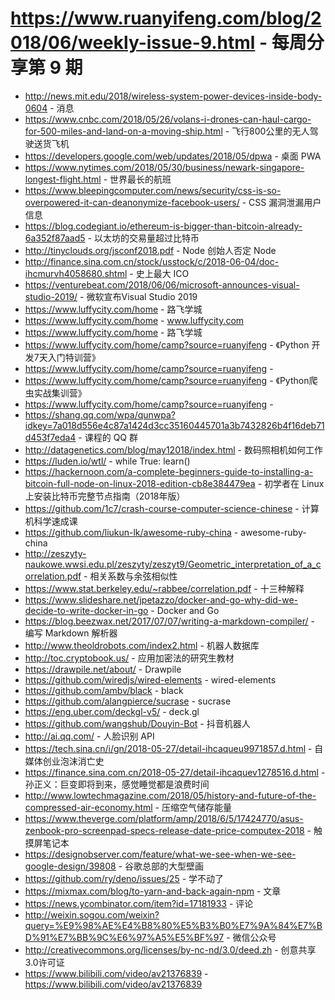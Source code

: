# https://www.ruanyifeng.com/blog/2018/06/weekly-issue-9.html - 每周分享第 9 期

- http://news.mit.edu/2018/wireless-system-power-devices-inside-body-0604 - 消息
- https://www.cnbc.com/2018/05/26/volans-i-drones-can-haul-cargo-for-500-miles-and-land-on-a-moving-ship.html - 飞行800公里的无人驾驶送货飞机
- https://developers.google.com/web/updates/2018/05/dpwa - 桌面 PWA
- https://www.nytimes.com/2018/05/30/business/newark-singapore-longest-flight.html - 世界最长的航班
- https://www.bleepingcomputer.com/news/security/css-is-so-overpowered-it-can-deanonymize-facebook-users/ - CSS 漏洞泄漏用户信息
- https://blog.codegiant.io/ethereum-is-bigger-than-bitcoin-already-6a352f87aad5 - 以太坊的交易量超过比特币
- http://tinyclouds.org/jsconf2018.pdf - Node 创始人否定 Node
- http://finance.sina.com.cn/stock/usstock/c/2018-06-04/doc-ihcmurvh4058680.shtml - 史上最大 ICO
- https://venturebeat.com/2018/06/06/microsoft-announces-visual-studio-2019/ - 微软宣布Visual Studio 2019
- https://www.luffycity.com/home - 路飞学城
- https://www.luffycity.com/home - www.luffycity.com
- https://www.luffycity.com/home - 路飞学城
- https://www.luffycity.com/home/camp?source=ruanyifeng - 《Python 开发7天入门特训营》
- https://www.luffycity.com/home/camp?source=ruanyifeng - 
- https://www.luffycity.com/home/camp?source=ruanyifeng - 《Python爬虫实战集训营》
- https://www.luffycity.com/home/camp?source=ruanyifeng - 
- https://shang.qq.com/wpa/qunwpa?idkey=7a018d556e4c87a1424d3cc35160445701a3b7432826b4f16deb71d453f7eda4 - 课程的 QQ 群
- http://datagenetics.com/blog/may12018/index.html - 数码照相机如何工作
- https://luden.io/wtl/ - while True: learn()
- https://hackernoon.com/a-complete-beginners-guide-to-installing-a-bitcoin-full-node-on-linux-2018-edition-cb8e384479ea - 初学者在 Linux 上安装比特币完整节点指南（2018年版）
- https://github.com/1c7/crash-course-computer-science-chinese - 计算机科学速成课
- https://github.com/liukun-lk/awesome-ruby-china - awesome-ruby-china
- http://zeszyty-naukowe.wwsi.edu.pl/zeszyty/zeszyt9/Geometric_interpretation_of_a_correlation.pdf - 相关系数与余弦相似性
- https://www.stat.berkeley.edu/~rabbee/correlation.pdf - 十三种解释
- https://www.slideshare.net/jpetazzo/docker-and-go-why-did-we-decide-to-write-docker-in-go - Docker and Go
- https://blog.beezwax.net/2017/07/07/writing-a-markdown-compiler/ - 编写 Markdown 解析器
- http://www.theoldrobots.com/index2.html - 机器人数据库
- http://toc.cryptobook.us/ - 应用加密法的研究生教材
- https://drawpile.net/about/ - Drawpile
- https://github.com/wiredjs/wired-elements - wired-elements
- https://github.com/ambv/black - black
- https://github.com/alangpierce/sucrase - sucrase
- https://eng.uber.com/deckgl-v5/ - deck.gl
- https://github.com/wangshub/Douyin-Bot - 抖音机器人
- http://ai.qq.com/ - 人脸识别 API
- https://tech.sina.cn/i/gn/2018-05-27/detail-ihcaqueu9971857.d.html - 自媒体创业泡沫消亡史
- https://finance.sina.com.cn/2018-05-27/detail-ihcaquev1278516.d.html - 孙正义：巨变即将到来，感觉睡觉都是浪费时间
- http://www.lowtechmagazine.com/2018/05/history-and-future-of-the-compressed-air-economy.html - 压缩空气储存能量
- https://www.theverge.com/platform/amp/2018/6/5/17424770/asus-zenbook-pro-screenpad-specs-release-date-price-computex-2018 - 触摸屏笔记本
- https://designobserver.com/feature/what-we-see-when-we-see-google-design/39808 - 谷歌总部的大型壁画
- https://github.com/ry/deno/issues/25 - 学不动了
- https://mixmax.com/blog/to-yarn-and-back-again-npm - 文章
- https://news.ycombinator.com/item?id=17181933 - 评论
- http://weixin.sogou.com/weixin?query=%E9%98%AE%E4%B8%80%E5%B3%B0%E7%9A%84%E7%BD%91%E7%BB%9C%E6%97%A5%E5%BF%97 - 微信公众号
- http://creativecommons.org/licenses/by-nc-nd/3.0/deed.zh - 创意共享3.0许可证
- https://www.bilibili.com/video/av21376839 - https://www.bilibili.com/video/av21376839
